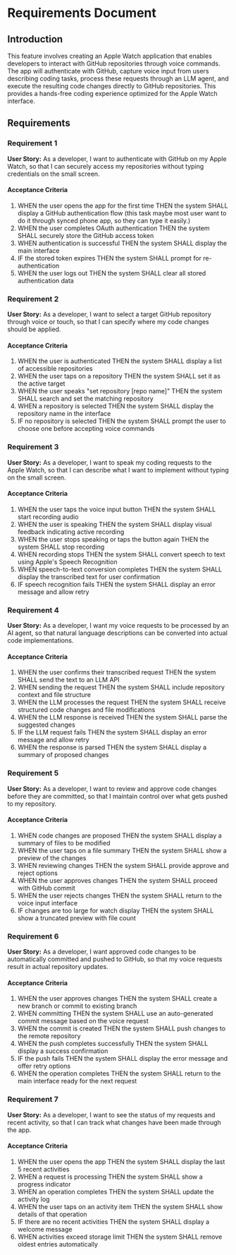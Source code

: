 # Requirements Document

## Introduction

This feature involves creating an Apple Watch application that enables developers to interact with GitHub repositories through voice commands. The app will authenticate with GitHub, capture voice input from users describing coding tasks, process these requests through an LLM agent, and execute the resulting code changes directly to GitHub repositories. This provides a hands-free coding experience optimized for the Apple Watch interface.

## Requirements

### Requirement 1

**User Story:** As a developer, I want to authenticate with GitHub on my Apple Watch, so that I can securely access my repositories without typing credentials on the small screen.

#### Acceptance Criteria

1. WHEN the user opens the app for the first time THEN the system SHALL display a GitHub authentication flow (this task maybe most user want to do it through synced phone app, so they can type it easily.)
2. WHEN the user completes OAuth authentication THEN the system SHALL securely store the GitHub access token
3. WHEN authentication is successful THEN the system SHALL display the main interface
4. IF the stored token expires THEN the system SHALL prompt for re-authentication
5. WHEN the user logs out THEN the system SHALL clear all stored authentication data

### Requirement 2

**User Story:** As a developer, I want to select a target GitHub repository through voice or touch, so that I can specify where my code changes should be applied.

#### Acceptance Criteria

1. WHEN the user is authenticated THEN the system SHALL display a list of accessible repositories
2. WHEN the user taps on a repository THEN the system SHALL set it as the active target
3. WHEN the user speaks "set repository [repo name]" THEN the system SHALL search and set the matching repository
4. WHEN a repository is selected THEN the system SHALL display the repository name in the interface
5. IF no repository is selected THEN the system SHALL prompt the user to choose one before accepting voice commands

### Requirement 3

**User Story:** As a developer, I want to speak my coding requests to the Apple Watch, so that I can describe what I want to implement without typing on the small screen.

#### Acceptance Criteria

1. WHEN the user taps the voice input button THEN the system SHALL start recording audio
2. WHEN the user is speaking THEN the system SHALL display visual feedback indicating active recording
3. WHEN the user stops speaking or taps the button again THEN the system SHALL stop recording
4. WHEN recording stops THEN the system SHALL convert speech to text using Apple's Speech Recognition
5. WHEN speech-to-text conversion completes THEN the system SHALL display the transcribed text for user confirmation
6. IF speech recognition fails THEN the system SHALL display an error message and allow retry

### Requirement 4

**User Story:** As a developer, I want my voice requests to be processed by an AI agent, so that natural language descriptions can be converted into actual code implementations.

#### Acceptance Criteria

1. WHEN the user confirms their transcribed request THEN the system SHALL send the text to an LLM API
2. WHEN sending the request THEN the system SHALL include repository context and file structure
3. WHEN the LLM processes the request THEN the system SHALL receive structured code changes and file modifications
4. WHEN the LLM response is received THEN the system SHALL parse the suggested changes
5. IF the LLM request fails THEN the system SHALL display an error message and allow retry
6. WHEN the response is parsed THEN the system SHALL display a summary of proposed changes

### Requirement 5

**User Story:** As a developer, I want to review and approve code changes before they are committed, so that I maintain control over what gets pushed to my repository.

#### Acceptance Criteria

1. WHEN code changes are proposed THEN the system SHALL display a summary of files to be modified
2. WHEN the user taps on a file summary THEN the system SHALL show a preview of the changes
3. WHEN reviewing changes THEN the system SHALL provide approve and reject options
4. WHEN the user approves changes THEN the system SHALL proceed with GitHub commit
5. WHEN the user rejects changes THEN the system SHALL return to the voice input interface
6. IF changes are too large for watch display THEN the system SHALL show a truncated preview with file count

### Requirement 6

**User Story:** As a developer, I want approved code changes to be automatically committed and pushed to GitHub, so that my voice requests result in actual repository updates.

#### Acceptance Criteria

1. WHEN the user approves changes THEN the system SHALL create a new branch or commit to existing branch
2. WHEN committing THEN the system SHALL use an auto-generated commit message based on the voice request
3. WHEN the commit is created THEN the system SHALL push changes to the remote repository
4. WHEN the push completes successfully THEN the system SHALL display a success confirmation
5. IF the push fails THEN the system SHALL display the error message and offer retry options
6. WHEN the operation completes THEN the system SHALL return to the main interface ready for the next request

### Requirement 7

**User Story:** As a developer, I want to see the status of my requests and recent activity, so that I can track what changes have been made through the app.

#### Acceptance Criteria

1. WHEN the user opens the app THEN the system SHALL display the last 5 recent activities
2. WHEN a request is processing THEN the system SHALL show a progress indicator
3. WHEN an operation completes THEN the system SHALL update the activity log
4. WHEN the user taps on an activity item THEN the system SHALL show details of that operation
5. IF there are no recent activities THEN the system SHALL display a welcome message
6. WHEN activities exceed storage limit THEN the system SHALL remove oldest entries automatically